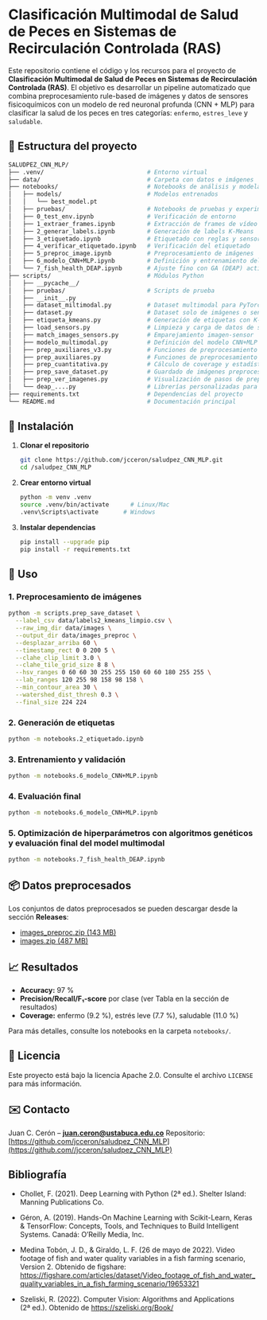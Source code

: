 # Clasificación Multimodal de Salud de Peces en Sistemas de Recirculación Controlada (RAS)

Este repositorio contiene el código y los recursos para el proyecto de **Clasificación Multimodal de Salud de Peces en Sistemas de Recirculación Controlada (RAS)**. El objetivo es desarrollar un pipeline automatizado que combina preprocesamiento rule-based de imágenes y datos de sensores fisicoquímicos con un modelo de red neuronal profunda (CNN + MLP) para clasificar la salud de los peces en tres categorías: `enfermo`, `estres_leve` y `saludable`.

## 📂 Estructura del proyecto

```bash
SALUDPEZ_CNN_MLP/
├── .venv/                             # Entorno virtual
├── data/                              # Carpeta con datos e imágenes
├── notebooks/                         # Notebooks de análisis y modelado
│   ├── models/                        # Modelos entrenados
│   │   └── best_model.pt
│   ├── pruebas/                       # Notebooks de pruebas y experimentos
│   ├── 0_test_env.ipynb               # Verificación de entorno
│   ├── 1_extraer_frames.ipynb         # Extracción de frames de vídeo
│   ├── 2_generar_labels.ipynb         # Generación de labels K-Means
│   ├── 3_etiquetado.ipynb             # Etiquetado con reglas y sensores
│   ├── 4_verificar_etiquetado.ipynb   # Verificación del etiquetado
│   ├── 5_preproc_image.ipynb          # Preprocesamiento de imágenes
│   ├── 6_modelo_CNN+MLP.ipynb         # Definición y entrenamiento del modelo
│   └── 7_fish_health_DEAP.ipynb       # Ajuste fino con GA (DEAP) actividad sección 4
├── scripts/                           # Módulos Python
│   ├── __pycache__/
│   ├── pruebas/                       # Scripts de prueba
│   ├── __init__.py
│   ├── dataset_miltimodal.py          # Dataset multimodal para PyTorch
│   ├── dataset.py                     # Dataset solo de imágenes o sensores
│   ├── etiqueta_kmeans.py             # Generación de etiquetas con K-Means
│   ├── load_sensors.py                # Limpieza y carga de datos de sensores
│   ├── match_images_sensors.py        # Emparejamiento imagen-sensor
│   ├── modelo_multimodal.py           # Definición del modelo CNN+MLP
│   ├── prep_auxiliares_v3.py          # Funciones de preprocesamiento v3
│   ├── prep_auxiliares.py             # Funciones de preprocesamiento v2
│   ├── prep_cuantitativa.py           # Cálculo de coverage y estadísticas
│   ├── prep_save_dataset.py           # Guardado de imágenes preprocesadas
│   ├── prep_ver_imagenes.py           # Visualización de pasos de preprocesamiento
│   └── deap_....py                    # Librerías personalizadas para DEAP actividad 4
├── requirements.txt                   # Dependencias del proyecto
└── README.md                          # Documentación principal
 ```

## 🔧 Instalación

1. **Clonar el repositorio**

   ```bash
   git clone https://github.com/jcceron/saludpez_CNN_MLP.git
   cd /saludpez_CNN_MLP
   ```

2. **Crear entorno virtual**

   ```bash
   python -m venv .venv
   source .venv/bin/activate      # Linux/Mac
   .venv\Scripts\activate       # Windows
   ```

3. **Instalar dependencias**

   ```bash
   pip install --upgrade pip
   pip install -r requirements.txt
   ```

## 🚀 Uso

### 1. Preprocesamiento de imágenes

```bash
python -m scripts.prep_save_dataset \
  --label_csv data/labels2_kmeans_limpio.csv \
  --raw_img_dir data/images \
  --output_dir data/images_preproc \
  --desplazar_arriba 60 \
  --timestamp_rect 0 0 200 5 \
  --clahe_clip_limit 3.0 \
  --clahe_tile_grid_size 8 8 \
  --hsv_ranges 0 60 60 30 255 255 150 60 60 180 255 255 \
  --lab_ranges 120 255 98 158 98 158 \
  --min_contour_area 30 \
  --watershed_dist_thresh 0.3 \
  --final_size 224 224
```

### 2. Generación de etiquetas

```bash
python -m notebooks.2_etiquetado.ipynb
```

### 3. Entrenamiento y validación

```bash
python -m notebooks.6_modelo_CNN+MLP.ipynb
```

### 4. Evaluación final

```bash
python -m notebooks.6_modelo_CNN+MLP.ipynb
```
### 5. Optimización de hiperparámetros con algoritmos genéticos y evaluación final del model multimodal


```bash
python -m notebooks.7_fish_health_DEAP.ipynb
```

## 📦 Datos preprocesados

Los conjuntos de datos preprocesados se pueden descargar desde la sección **Releases**:

- [images_preproc.zip (143 MB)](https://github.com/jcceron/saludpez_CNN_MLP/releases/download/v1.0.0/images_preproc.zip)  
- [images.zip (487 MB)](https://github.com/jcceron/saludpez_CNN_MLP/releases/download/v1.0.0/images.zip)  


## 📈 Resultados

* **Accuracy:** 97 %
* **Precision/Recall/F₁-score** por clase (ver Tabla en la sección de resultados)
* **Coverage:** enfermo (9.2 %), estrés leve (7.7 %), saludable (11.0 %)

Para más detalles, consulte los notebooks en la carpeta `notebooks/`.

## 📜 Licencia

Este proyecto está bajo la licencia Apache 2.0. Consulte el archivo `LICENSE` para más información.

## ✉️ Contacto

Juan C. Cerón – **[juan.ceron@ustabuca.edu.co](mailto:juan.ceron@ustabuca.edu.co)**
Repositorio: [https://github.com/jcceron/saludpez_CNN_MLP](https://github.com//jcceron/saludpez_CNN_MLP)

## Bibliografía

- Chollet, F. (2021). Deep Learning with Python (2ª ed.). Shelter Island: Manning Publications Co.

- Géron, A. (2019). Hands-On Machine Learning with Scikit-Learn, Keras & TensorFlow: Concepts, Tools, and Techniques to Build Intelligent Systems. Canadá: O’Reilly Media, Inc.

- Medina Tobón, J. D., & Giraldo, L. F. (26 de mayo de 2022). Video footage of fish and water quality variables in a fish farming scenario, Version 2. Obtenido de figshare: https://figshare.com/articles/dataset/Video_footage_of_fish_and_water_quality_variables_in_a_fish_farming_scenario/19653321

- Szeliski, R. (2022). Computer Vision: Algorithms and Applications (2ª ed.). Obtenido de https://szeliski.org/Book/